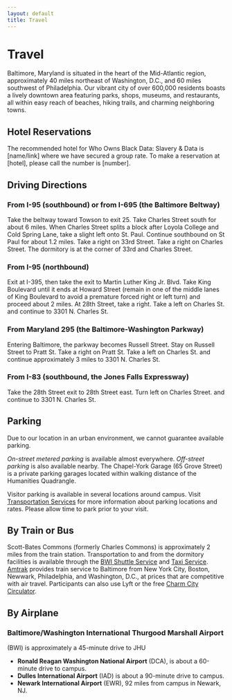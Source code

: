 ```yaml
---
layout: default
title: Travel
---
```


# Travel

Baltimore, Maryland is situated in the heart of the Mid-Atlantic region, approximately 40 miles northeast of Washington, D.C., and 60 miles southwest of Philadelphia. Our vibrant city of over 600,000 residents boasts a lively downtown area featuring parks, shops, museums, and restaurants, all within easy reach of beaches, hiking trails, and charming neighboring towns.

## Hotel Reservations

The recommended hotel for Who Owns Black Data: Slavery & Data is [name/link] where we have secured a group rate. To make a reservation at [hotel], please call the number is [number].

## Driving Directions

### From I-95 (southbound) or from I-695 (the Baltimore Beltway)

Take the beltway toward Towson to exit 25. Take Charles Street south for about 6 miles. When Charles Street splits a block after Loyola College and Cold Spring Lane, take a slight left onto St. Paul.  Continue southbound on St Paul for about 1.2 miles. Take a right on 33rd Street. Take a right on Charles Street. The dormitory is at the corner of 33rd and Charles Street.

### From I-95 (northbound)

Exit at I-395, then take the exit to Martin Luther King Jr. Blvd. Take King Boulevard until it ends at Howard Street (remain in one of the middle lanes of King Boulevard to avoid a premature forced right or left turn) and proceed about 2 miles. At 28th Street, take a right. Take a left on Charles St. and continue to 3301 N. Charles St.

### From Maryland 295 (the Baltimore-Washington Parkway)

Entering Baltimore, the parkway becomes Russell Street. Stay on Russell Street to Pratt St. Take a right on Pratt St. Take a left on Charles St. and continue approximately 3 miles to 3301 N. Charles St.

### From I-83 (southbound, the Jones Falls Expressway)

Take the 28th Street exit to 28th Street east. Turn left on Charles Street. and continue to 3301 N. Charles St.

## Parking

Due to our location in an urban environment, we cannot guarantee
available parking.

_On-street metered parking_ is available almost everywhere. *Off-street parking* is also available nearby. The Chapel-York Garage (65 Grove Street) is a private parking garages located within walking distance of the Humanities Quadrangle.

Visitor parking is available in several locations around campus. Visit [Transportation Services](https://jhfre.jhu.edu/ts/parking) for more information about parking locations and rates. Please allow time to park prior to your visit. 

## By Train or Bus

Scott-Bates Commons (formerly Charles Commons) is approximately 2 miles from the train station. Transportation to and from the dormitory facilities is available through the [BWI Shuttle Service](http://www.bwiairport.com/en/travel/ground-transportation/trans/supershuttle) and [Taxi Service](http://www.bwiairport.com/en/travel/ground-transportation/trans/taxi). [Amtrak](https://www.amtrak.com/home.html) provides train service to Baltimore from New York City, Boston, Newwark, Philadelphia, and Washington, D.C., at prices that are competitive with air travel. Participants can also use Lyft or the free [Charm City Circulator](https://transportation.baltimorecity.gov/charm-city-circulator). 

## By Airplane

### Baltimore/Washington International Thurgood Marshall Airport

(BWI) is approximately a 45-minute drive to JHU

- **Ronald Reagan Washington National Airport** (DCA), is about a 60-minute drive to campus.
- **Dulles International Airport** (IAD) is about a 90-minute drive to campus.
- **Newark International Airport** (EWR), 92 miles from campus in Newark,
  NJ.  
